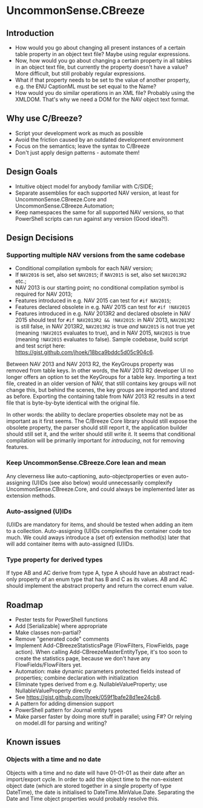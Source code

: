 # UncommonSense.CBreeze

## Introduction
- How would you go about changing all present instances of a certain table property in an object text file? Maybe using regular expressions.
- Now, how would you go about changing a certain property in all tables in an object text file, but currently the property doesn't have a value? More difficult, but still probably regular expressions.
- What if that property needs to be set to the value of another property, e.g. the ENU CaptionML must be set equal to the Name?
- How would you do similar operations in an XML file? Probably using the XMLDOM. That's why we need a DOM for the NAV object text format.

## Why use C/Breeze?
- Script your development work as much as possible
- Avoid the friction caused by an outdated development environment
- Focus on the semantics; leave the syntax to C/Breeze
- Don't just apply design patterns - automate them!

## Design Goals
- Intuitive object model for anybody familiar with C/SIDE;
- Separate assemblies for each supported NAV version, at least for UncommonSense.CBreeze.Core and UncommonSense.CBreeze.Automation;
- Keep namespaces the same for all supported NAV versions, so that PowerShell scripts can run against any version (Good idea?!).

## Design Decisions
### Supporting multiple NAV versions from the same codebase
- Conditional compilation symbols for each NAV version;
- If `NAV2016` is set, also set `NAV2015`; if `NAV2015` is set, also set `NAV2013R2` etc.;
- NAV 2013 is our starting point; no conditional compilation symbol is required for NAV 2013;
- Features introduced in e.g. NAV 2015 can test for `#if NAV2015`;
- Features declared obsolete in e.g. NAV 2015 can test for `#if !NAV2015`
- Features introduced in e.g. NAV 2013R2 and declared obsolete in NAV 2015 should test for `#if NAV2013R2 && !NAV2015`: in NAV 2013, `NAV2013R2` is still false, in NAV 2013R2, `NAV2013R2` is true *and* `NAV2015` is not true yet (meaning `!NAV2015` evaluates to true), and in NAV 2015, `NAV2015` is true (meaning `!NAV2015` evaluates to false).
Sample codebase, build script and test script here: https://gist.github.com/jhoek/18bca9bddc5d05c904c6.

Between NAV 2013 and NAV 2013 R2, the KeyGroups property was removed from table keys. In other words, the NAV 2013 R2 developer UI no longer offers an option to set the KeyGroups for a table key. Importing a text file, created in an older version of NAV, that still contains key groups will not change this, but behind the scenes, the key groups are imported and stored as before. Exporting the containing table from NAV 2013 R2 results in a text file that is byte-by-byte identical with the original file.

In other words: the ability to declare properties obsolete may not be as important as it first seems. The C/Breeze Core library should still expose the obsolete property, the parser should still report it, the application builder should still set it, and the writer should still write it. It seems that conditional compilation will be primarily important for *introducing*, not for removing features.

### Keep UncommonSense.CBreeze.Core lean and mean
Any cleverness like auto-captioning, auto-objectproperties or even auto-assigning (U)IDs (see also below) would unnecessarily complexify UncommonSense.CBreeze.Core, and could always be implemented later as extension methods.
### Auto-assigned (U)IDs
(U)IDs are mandatory for items, and should be tested when adding an item to a collection. Auto-assigning (U)IDs complexifies the container code too much. We could aways introduce a (set of) extension method(s) later that will add container items with auto-assigned (U)IDs.
### Type property for derived types
If type AB and AC derive from type A, type A should have an abstract read-only property of an enum type that has B and C as its values. AB and AC should implement the abstract property and return the correct enum value.

## Roadmap
- Pester tests for PowerShell functions
- Add [Serializable] where appropriate
- Make classes non-partial?
- Remove "generated code" comments
- Implement Add-CBreezeStatisticsPage (FlowFilters, FlowFields, page action). When calling Add-CBreezeMasterEntityType, it's too soon to create the statistics page, because we don't have any FlowFields/FlowFilters yet.
- Automation: make dynamic parameters protected fields instead of properties; combine declaration with initialization
- Eliminate types derived from e.g. NullableValueProperty; use NullableValueProperty<T> directly
- See https://gist.github.com/jhoek/059f1bafe28d1ee24cb8. 
- A pattern for adding dimension support
- PowerShell pattern for Journal entity types
- Make parser faster by doing more stuff in parallel; using F#? Or relying on model.dll for parsing and writing?

## Known issues
### Objects with a time and no date
Objects with a time and no date will have 01-01-01 as their date after an import/export cycle. In order to add the object time to the non-existent object date (which are stored together in a single property of type DateTime), the date is initialised to DateTime.MinValue.Date. Separating the Date and Time object properties would probably resolve this.
